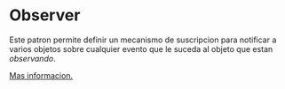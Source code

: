 # Observer

Este patron permite definir un mecanismo de suscripcion para notificar a varios objetos sobre cualquier evento que le suceda
al objeto que estan _observando_.

[Mas informacion.](https://refactoring.guru/es/design-patterns/observer)